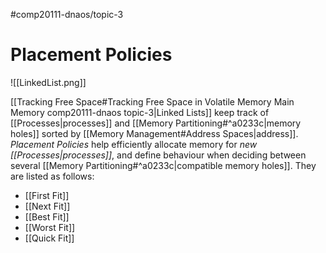 #comp20111-dnaos/topic-3 
# Placement Policies

![[LinkedList.png]]

[[Tracking Free Space#Tracking Free Space in Volatile Memory Main Memory comp20111-dnaos topic-3|Linked Lists]] keep track of [[Processes|processes]] and [[Memory Partitioning#^a0233c|memory holes]] sorted by [[Memory Management#Address Spaces|address]]. *Placement Policies* help efficiently allocate memory for *new [[Processes|processes]]*, and define behaviour when deciding between several [[Memory Partitioning#^a0233c|compatible memory holes]]. They are listed as follows:

- [[First Fit]]
- [[Next Fit]]
- [[Best Fit]]
- [[Worst Fit]]
- [[Quick Fit]]